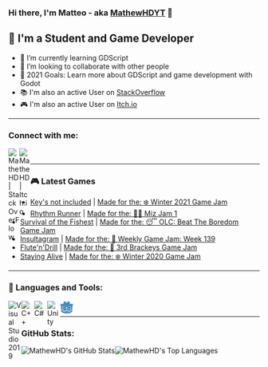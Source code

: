 ### Hi there, I'm Matteo - aka [MathewHDYT][gamedevelopment] 👋

## 👦 I'm a Student and Game Developer
- 🔬 I’m currently learning GDScript
- 👯 I’m looking to collaborate with other people
- 🥅 2021 Goals: Learn more about GDScript and game development with Godot
- 📚 I'm also an active User on [StackOverflow][website]
- 🎮 I'm also an active User on [Itch.io][gamedevelopment]

---

### Connect with me:

[<img align="left" alt="MatheHD | StackOverFlow" width="22px" src="https://cdn2.iconfinder.com/data/icons/social-icons-33/128/Stack_Overflow-512.png" />][website]
[<img align="left" alt="MatheHD | Itch.io" width="22px" src="https://static.itch.io/images/itchio-textless-black.svg" />][gamedevelopment]

<br />

---

### 🎮 Latest Games
<!-- GAME:START -->
- [Key's not included](https://timooff.itch.io/key-is-not-included) | [Made for the: ❄️ Winter 2021 Game Jam](https://itch.io/jam/my-first-game-jam-winter-2021)
- [Rhythm Runner](https://mathewhdyt.itch.io/rythm-runner) | [Made for the: 🙆‍♂️ Miz Jam 1](https://itch.io/jam/miz-jam-1)
- [Survival of the Fishest](https://mathewhdyt.itch.io/sof) | [Made for the: 😴 OLC: Beat The Boredom Game Jam](https://itch.io/jam/olc-beat-the-boredom)
- [Insultagram](https://mathewhdyt.itch.io/insultagram) | [Made for the: 📅 Weekly Game Jam: Week 139](https://itch.io/jam/weekly-game-jam-139)
- [Flute'n'Drill](https://mathewhdyt.itch.io/fluteandndrill) | [Made for the: 🥉 3rd Brackeys Game Jam](https://itch.io/jam/brackeys-3)
- [Staying Alive](https://mathewhdyt.itch.io/staying-alive) | [Made for the: ❄️ Winter 2020 Game Jam](https://itch.io/jam/my-first-game-jam-winter-2020)
<!-- GAME:END -->

---

### 🧰 Languages and Tools:

<img align="left" alt="Visual Studio 2019" width="26px" src="https://upload.wikimedia.org/wikipedia/commons/thumb/5/59/Visual_Studio_Icon_2019.svg/1280px-Visual_Studio_Icon_2019.svg.png" />
<img align="left" alt="C++" width="26px" src="https://upload.wikimedia.org/wikipedia/commons/thumb/0/0d/C_Sharp_wordmark.svg/1280px-C_Sharp_wordmark.svg.png" />
<img align="left" alt="C#" width="26px" src="https://upload.wikimedia.org/wikipedia/commons/thumb/1/18/ISO_C%2B%2B_Logo.svg/1024px-ISO_C%2B%2B_Logo.svg.png" />
<img align="left" alt="Unity" width="26px" src="https://cdn.freebiesupply.com/logos/large/2x/unity-69-logo-black-and-white.png" />
<img align="left" alt="Unity" width="26px" src="https://raw.githubusercontent.com/github/explore/80688e429a7d4ef2fca1e82350fe8e3517d3494d/topics/godot/godot.png" />

<br />

---

### GitHub Stats:

<img align="left" alt="MathewHD's GitHub Stats" src="https://github-readme-stats.vercel.app/api?username=MathewHDYT&show_icons=true&hide_border=true&theme=dark" />
<img align="left" alt="MathewHD's Top Languages" src="https://github-readme-stats.vercel.app/api/top-langs/?username=mathewhdyt&layout=compact&hide_border=true&theme=dark" />

[website]:https://stackoverflow.com/users/13794611/mathewhd?tab=profile
[gamedevelopment]:https://mathewhdyt.itch.io
